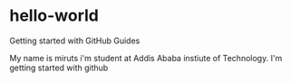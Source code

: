 # hello-world
Getting started with GitHub Guides

My name is miruts i'm student at Addis Ababa instiute of Technology.
I'm getting started with github
